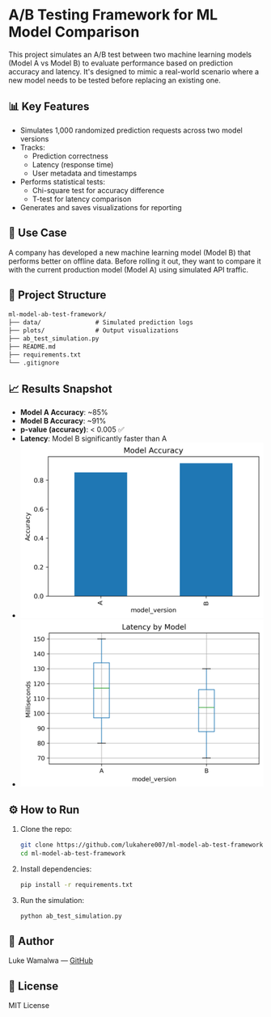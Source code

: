 
# A/B Testing Framework for ML Model Comparison

This project simulates an A/B test between two machine learning models (Model A vs Model B) to evaluate performance based on prediction accuracy and latency. It's designed to mimic a real-world scenario where a new model needs to be tested before replacing an existing one.

## 📊 Key Features
- Simulates 1,000 randomized prediction requests across two model versions
- Tracks:
  - Prediction correctness
  - Latency (response time)
  - User metadata and timestamps
- Performs statistical tests:
  - Chi-square test for accuracy difference
  - T-test for latency comparison
- Generates and saves visualizations for reporting

## 🧪 Use Case
A company has developed a new machine learning model (Model B) that performs better on offline data. Before rolling it out, they want to compare it with the current production model (Model A) using simulated API traffic.

## 📁 Project Structure
```
ml-model-ab-test-framework/
├── data/               # Simulated prediction logs
├── plots/              # Output visualizations
├── ab_test_simulation.py
├── README.md
├── requirements.txt
└── .gitignore
```

## 📈 Results Snapshot
- **Model A Accuracy**: ~85%
- **Model B Accuracy**: ~91%
- **p-value (accuracy)**: < 0.005 ✅
- **Latency**: Model B significantly faster than A
- ![Accuracy Plot](plots/model_accuracy.png)
- ![Latency Plot](plots/model_latency.png)

## ⚙️ How to Run
1. Clone the repo:
   ```bash
   git clone https://github.com/lukahere007/ml-model-ab-test-framework.git
   cd ml-model-ab-test-framework
   ```

2. Install dependencies:
   ```bash
   pip install -r requirements.txt
   ```

3. Run the simulation:
   ```bash
   python ab_test_simulation.py
   ```

## 🧠 Author
Luke Wamalwa — [GitHub](https://github.com/lukahere007)

## 📄 License
MIT License
